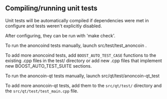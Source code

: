 Compiling/running unit tests
----------------------------

Unit tests will be automatically compiled if dependencies were met in configure
and tests weren't explicitly disabled.

After configuring, they can be run with 'make check'.

To run the anoncoind tests manually, launch src/test/test_anoncoin .

To add more anoncoind tests, add `BOOST_AUTO_TEST_CASE` functions to the existing
.cpp files in the test/ directory or add new .cpp files that
implement new BOOST_AUTO_TEST_SUITE sections.

To run the anoncoin-qt tests manually, launch src/qt/test/anoncoin-qt_test

To add more anoncoin-qt tests, add them to the `src/qt/test/` directory and
the `src/qt/test/test_main.cpp` file.
